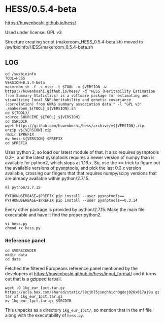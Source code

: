 HESS/0.5.4-beta
===============

<https://huwenboshi.github.io/hess/>

Used under license:
GPL v3

Structure creating script (makeroom_HESS_0.5.4-beta.sh) moved to /sw/bioinfo/HESS/makeroom_0.5.4-beta.sh

LOG
---

    cd /sw/bioinfo
    TOOL=HESS
    VERSION=0.5.4-beta
    makeroom.sh -f -s misc -t $TOOL -v $VERSION -w https://huwenboshi.github.io/hess/ -d "HESS (Heritability Estimation from Summary Statistics) is a software package for estimating and visualizing local SNP-heritability and genetic covariance (correlation) from GWAS summary association data." -l "GPL v3"
    ./makeroom_${TOOL}_${VERSION}.sh 
    cd ${TOOL}/
    source SOURCEME_${TOOL}_${VERSION} 
    cd $SRCDIR
    wget https://github.com/huwenboshi/hess/archive/v${VERSION}.zip
    unzip v${VERSION}.zip 
    rmdir $PREFIX
    mv hess-${VERSION} $PREFIX
    cd $PREFIX

Uses python 2, so load our latest module of that.  It also requires pysnptools
0.3+, and the latest pysnptools requires a newer version of numpy than is
available for python2, which stops at 1.16.x.  So, use the == trick to figure
out the available versions of pysnptools, and pick the last 0.3.x version
available, crossing our fingers that that requires numpy/scipy versions that
are already available within python/2.7.15.

    ml python/2.7.15

    PYTHONUSERBASE=$PREFIX pip install --user pysnptools==
    PYTHONUSERBASE=$PREFIX pip install --user pysnptools==0.3.14

Every other package is provided by python/2.7.15.  Make the main file
executable and have it find the proper python2.

    vi hess.py 
    chmod +x hess.py 

### Reference panel

    cd $VERSIONDIR
    mkdir data
    cd data

Fetched the filtered Europeans reference panel mentioned by the developers at
https://huwenboshi.github.io/hess/input_format/ and it turns out that is a
gzipped tarball.

    wget -O 1kg_eur_1pct.tar.gz https://ucla.box.com/shared/static/l8cjbl5jsnghhicn0gdej026x017aj9u.gz
    tar xf 1kg_eur_1pct.tar.gz
    mv 1kg_eur_1pct.tar.gz $SRCDIR

This unpacks as a directory `1kg_eur_1pct/`, so mention that in the mf file along with the executability of `hess.py`.

